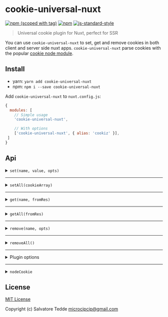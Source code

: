 # cookie-universal-nuxt
[![npm (scoped with tag)](https://img.shields.io/npm/v/cookie-universal-nuxt/latest.svg?style=flat-square)](https://npmjs.com/package/cookie-universal-nuxt)
[![npm](https://img.shields.io/npm/dt/cookie-universal-nuxt.svg?style=flat-square)](https://npmjs.com/package/cookie-universal-nuxt)
[![js-standard-style](https://img.shields.io/badge/code_style-standard-brightgreen.svg?style=flat-square)](http://standardjs.com)

> Universal cookie plugin for Nuxt, perfect for SSR

You can use `cookie-universal-nuxt` to set, get and remove cookies in both client and server side nuxt apps.
`cookie-universal-nuxt` parse cookies with the popular [cookie node module](https://github.com/jshttp/cookie).

## Install
- yarn: `yarn add cookie-universal-nuxt`
- npm: `npm i --save cookie-universal-nuxt`

Add `cookie-universal-nuxt` to `nuxt.config.js`:

```js
{
  modules: [
    // Simple usage
    'cookie-universal-nuxt',

    // With options
    ['cookie-universal-nuxt', { alias: 'cookiz' }],
 ]
}
```

## Api

<details><summary><code>set(name, value, opts)</code></summary><p>

- `name` (string): Cookie name to set.
- `value` (string|object): Cookie value.
- `opts` (object): Same as the [cookie node module](https://github.com/jshttp/cookie). 
  - `path` (string): Specifies the value for the Path Set-Cookie attribute. By default, the path is considered the "default path".
  - `expires` (date): Specifies the Date object to be the value for the Expires Set-Cookie attribute. 
  - `maxAge` (number): Specifies the number (in milliseconds) to be the value for the Max-Age Set-Cookie attribute.
  - `httpOnly` (boolean): Specifies the boolean value for the [HttpOnly Set-Cookie attribute][rfc-6265-5.2.6].
  - `domain` (string): specifies the value for the Domain Set-Cookie attribute. 
  - `encode` (function): Specifies a function that will be used to encode a cookie's value.  
  - `sameSite` (boolean|string): Specifies the value for the Path Set-Cookie attribute. By default, the path is considered the "default path". 
  - `secure` (boolean): Specifies the boolean value for the Secure Set-Cookie attribute. 

```js
const cookieValObject = { param1: 'value1', param2: 'value2' }

// server
app.$cookies.set('cookie-name', 'cookie-value', { 
  path: '/',
  maxAge: 60 * 60 * 24 * 7
})
app.$cookies.set('cookie-name', cookieValObject, { 
  path: '/',
  maxAge: 60 * 60 * 24 * 7
})

// client
this.$cookies.set('cookie-name', 'cookie-value', { 
  path: '/',
  maxAge: 60 * 60 * 24 * 7
})
this.$cookies.set('cookie-name', cookieValObject, { 
  path: '/',
  maxAge: 60 * 60 * 24 * 7
})
```
</p></details>

---

<details><summary><code>setAll(cookieArray)</code></summary><p>

- cookieArray (array)
  - `name` (string): Cookie name to set.
  - `value` (string|object): Cookie value.
  - `opts` (object): Same as the [cookie node module](https://github.com/jshttp/cookie) 
    - `path` (string): Specifies the value for the Path Set-Cookie attribute. By default, the path is considered the "default path".
    - `expires` (date): Specifies the Date object to be the value for the Expires Set-Cookie attribute. 
    - `maxAge` (number): Specifies the number (in milliseconds) to be the value for the Max-Age Set-Cookie attribute.
    - `httpOnly` (boolean): Specifies the boolean value for the [HttpOnly Set-Cookie attribute][rfc-6265-5.2.6].
    - `domain` (string): specifies the value for the Domain Set-Cookie attribute. 
    - `encode` (function): Specifies a function that will be used to encode a cookie's value.  
    - `sameSite` (boolean|string): Specifies the value for the Path Set-Cookie attribute. By default, the path is considered the "default path". 
    - `secure` (boolean): Specifies the boolean value for the Secure Set-Cookie attribute. 

```js
const options = {
  path: '/',
  maxAge: 60 * 60 * 24 * 7
}
const cookieList = [
  { name: 'cookie-name1', value: 'value1', opts: options },
  { name: 'cookie-name2', value: 'value2', opts: options },
  { name: 'cookie-name3', value: 'value3', opts: options },
  { name: 'cookie-name4', value: 'value4', opts: options }
]

// server
app.$cookies.setAll(cookieList)

// client
this.$cookies.setAll(cookieList)
```
</p></details>

---

<details><summary><code>get(name, fromRes)</code></summary><p>

- `name` (string): Cookie name to get.
- `fromRes` (boolean): Get cookies from res instead of req.
 
```js
// server
const cookieRes = app.$cookies.get('cookie-name') 
const cookieRes = app.$cookies.get('cookie-name', true) // get from res instead of req 
// returns the cookie value or undefined

// client
const cookieRes = this.$cookies.get('cookie-name') 
// returns the cookie value or undefined
```
</p></details>

---

<details><summary><code>getAll(fromRes)</code></summary><p>

- `fromRes` (boolean): Get cookies from res instead of req.

```js
// server
const cookiesRes = app.$cookies.getAll() 
const cookiesRes = app.$cookies.getAll(true) // get from res instead of req 
// returns all cookies or []
[
  {
    "name": "cookie-1",
    "value": "value1"
  },
  {
    "name": "cookie-2",
    "value": "value2"
  }
]

// client
const cookiesRes = this.$cookies.getAll() 
// returns all cookies or []
[
  {
    "name": "cookie-1",
    "value": "value1"
  },
  {
    "name": "cookie-2",
    "value": "value2"
  }
]
```
</p></details>

---

<details><summary><code>remove(name, opts)</code></summary><p>

- `name` (string): Cookie name to remove.
- `opts` (object): The only option available is path. Use it to remove the cookie from a specific location.
  
```js
// server
app.$cookies.remove('cookie-name') 
app.$cookies.remove('cookie-name', {
  // this will allow you to remove a cookie
  // from a different path
  path: '/my-path' 
})

// client
this.$cookies.remove('cookie-name') 
```
</p></details>

---

<details><summary><code>removeAll()</code></summary><p>

```js
// note that removeAll does not currently allow you 
// to remove cookies that have a 
// path different from '/'

// server
app.$cookies.removeAll() 

// client
this.$cookies.removeAll() 
```
</p></details>

---

<details><summary>Plugin options</summary><p>

- `alias` (string): Specifies the plugin alias to use

```js
{
  modules: [
    ['cookie-universal-nuxt', { alias: 'cookiz' }],
 ]
}


// usage
this.$cookiz.set('cookie-name', 'cookie-value')
```
</p></details>

---

<details><summary><code>nodeCookie</code></summary><p>

This property will expose the [cookie node module](https://github.com/jshttp/cookie) so you don't have to include it yourself.

```js

// server
const cookieRes = app.$cookies.nodeCookie.parse('cookie-name', 'cookie-value')
cookieRes['cookie-name'] // returns 'cookie-value'

// client
const cookieRes = this.$cookies.nodeCookie.parse('cookie-name', 'cookie-value')
cookieRes['cookie-name'] // returns 'cookie-value'
```
</p></details>

## License

[MIT License](./LICENSE)

Copyright (c) Salvatore Tedde <microcipcip@gmail.com>
